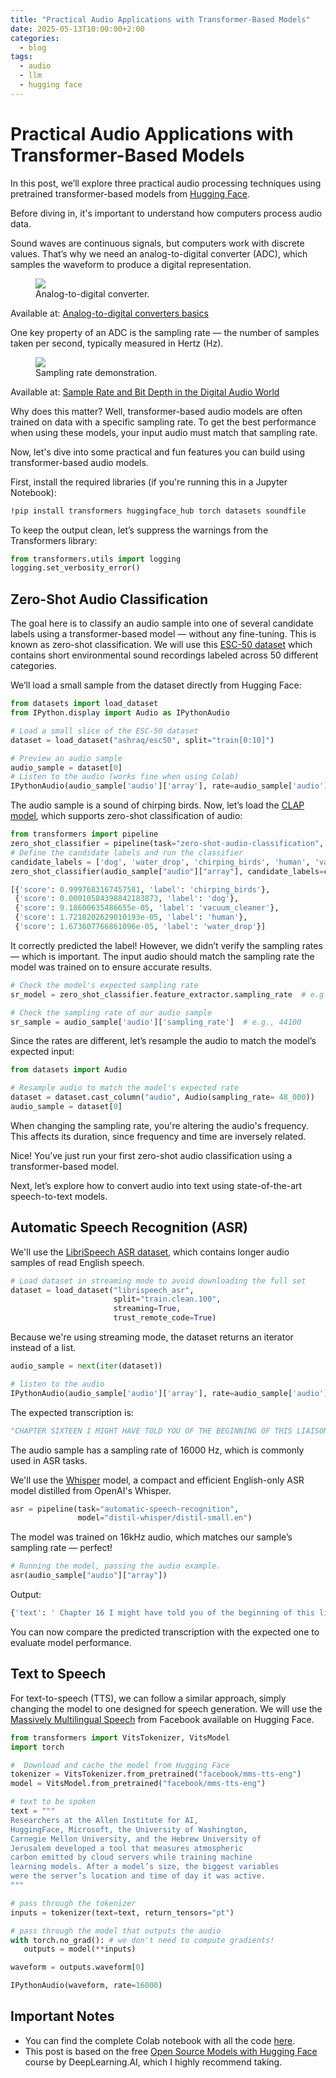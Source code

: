 ```yaml
---
title: "Practical Audio Applications with Transformer-Based Models"
date: 2025-05-13T10:00:00+2:00
categories:
  - blog
tags:
  - audio
  - llm
  - hugging face
---
```


# Practical Audio Applications with Transformer-Based Models

In this post, we’ll explore three practical audio processing techniques using pretrained transformer-based models from [Hugging Face](https://huggingface.co/).

Before diving in, it's important to understand how computers process audio data.

Sound waves are continuous signals, but computers work with discrete values. That’s why we need an analog-to-digital converter (ADC), which samples the waveform to produce a digital representation.

<figure class="half">
  <a href="../assets/images/analog-to-digital.png">
  <img src="../assets/images/analog-to-digital.png"></a> 

  <figcaption>Analog-to-digital converter.</figcaption>
</figure>

Available at: [Analog-to-digital converters basics](https://www.arrow.com/en/research-and-events/articles/engineering-resource-basics-of-analog-to-digital-converters)

One key property of an ADC is the sampling rate — the number of samples taken per second, typically measured in Hertz (Hz).

<figure class="half">
  <a href="../assets/images/sampling-rate.png">
  <img src="../assets/images/sampling-rate.png"></a> 

  <figcaption>Sampling rate demonstration.</figcaption>
</figure>

Available at: [Sample Rate and Bit Depth in the Digital Audio World](https://woodandfirestudio.com/en/sample-rate-bit-depth/)

Why does this matter? Well, transformer-based audio models are often trained on data with a specific sampling rate. To get the best performance when using these models, your input audio must match that sampling rate.

Now, let's dive into some practical and fun features you can build using transformer-based audio models.

First, install the required libraries (if you're running this in a Jupyter Notebook):
```bash
!pip install transformers huggingface_hub torch datasets soundfile
```
To keep the output clean, let’s suppress the warnings from the Transformers library:

```python
from transformers.utils import logging
logging.set_verbosity_error()
```
## Zero-Shot Audio Classification

The goal here is to classify an audio sample into one of several candidate labels using a transformer-based model — without any fine-tuning. This is known as zero-shot classification. We will use this [ESC-50 dataset](https://huggingface.co/datasets/ashraq/esc50) which contains short environmental sound recordings labeled across 50 different categories.

We’ll load a small sample from the dataset directly from Hugging Face:
```python
from datasets import load_dataset
from IPython.display import Audio as IPythonAudio

# Load a small slice of the ESC-50 dataset
dataset = load_dataset("ashraq/esc50", split="train[0:10]")

# Preview an audio sample
audio_sample = dataset[0]
# Listen to the audio (works fine when using Colab)
IPythonAudio(audio_sample['audio']['array'], rate=audio_sample['audio']['sampling_rate'])
```
The audio sample is a sound of chirping birds. Now, let’s load the [CLAP model](https://huggingface.co/laion/clap-htsat-unfused), which supports zero-shot classification of audio:

```python
from transformers import pipeline
zero_shot_classifier = pipeline(task="zero-shot-audio-classification", model="laion/clap-htsat-unfused")
# Define the candidate labels and run the classifier
candidate_labels = ['dog', 'water_drop', 'chirping_birds', 'human', 'vacuum_cleaner']
zero_shot_classifier(audio_sample["audio"]["array"], candidate_labels=candidate_labels)

[{'score': 0.9997683167457581, 'label': 'chirping_birds'},
 {'score': 0.00010584398842183873, 'label': 'dog'},
 {'score': 9.18600635486655e-05, 'label': 'vacuum_cleaner'},
 {'score': 1.7218202629010193e-05, 'label': 'human'},
 {'score': 1.673607766861096e-05, 'label': 'water_drop'}]
```

It correctly predicted the label! However, we didn’t verify the sampling rates — which is important. The input audio should match the sampling rate the model was trained on to ensure accurate results.

``` python
# Check the model's expected sampling rate
sr_model = zero_shot_classifier.feature_extractor.sampling_rate  # e.g., 48000

# Check the sampling rate of our audio sample
sr_sample = audio_sample['audio']['sampling_rate']  # e.g., 44100
```

Since the rates are different, let’s resample the audio to match the model’s expected input:

```python
from datasets import Audio

# Resample audio to match the model's expected rate
dataset = dataset.cast_column("audio", Audio(sampling_rate= 48_000))
audio_sample = dataset[0]
```

When changing the sampling rate, you're altering the audio's frequency. This affects its duration, since frequency and time are inversely related.

Nice! You’ve just run your first zero-shot audio classification using a transformer-based model.

Next, let’s explore how to convert audio into text using state-of-the-art speech-to-text models.

## Automatic Speech Recognition (ASR)

We'll use the [LibriSpeech ASR dataset](https://huggingface.co/datasets/openslr/librispeech_asr), which contains longer audio samples of read English speech.

```python
# Load dataset in streaming mode to avoid downloading the full set
dataset = load_dataset("librispeech_asr",
                       split="train.clean.100",
                       streaming=True,
                       trust_remote_code=True)
```

Because we're using streaming mode, the dataset returns an iterator instead of a list.

```python
audio_sample = next(iter(dataset))

# listen to the audio
IPythonAudio(audio_sample['audio']['array'], rate=audio_sample['audio']['sampling_rate'])
```

The expected transcription is: 
```python
"CHAPTER SIXTEEN I MIGHT HAVE TOLD YOU OF THE BEGINNING OF THIS LIAISON IN A FEW LINES BUT I WANTED YOU TO SEE EVERY STEP BY WHICH WE CAME I TO AGREE TO WHATEVER MARGUERITE WISHED"
```

The audio sample has a sampling rate of 16000 Hz, which is commonly used in ASR tasks.

We'll use the [Whisper](https://huggingface.co/distil-whisper/distil-small.en) model, a compact and efficient English-only ASR model distilled from OpenAI's Whisper.

``` python
asr = pipeline(task="automatic-speech-recognition",
               model="distil-whisper/distil-small.en")
```
The model was trained on 16kHz audio, which matches our sample’s sampling rate — perfect!

``` python
# Running the model, passing the audio example.
asr(audio_sample["audio"]["array"])
```

Output:

```python
{'text': ' Chapter 16 I might have told you of the beginning of this liaison in a few lines, but I wanted you to see every step by which we came. I too agree to whatever Marguerite wished.'}
```

You can now compare the predicted transcription with the expected one to evaluate model performance.


## Text to Speech

For text-to-speech (TTS), we can follow a similar approach, simply changing the model to one designed for speech generation. We will use the [Massively Multilingual Speech](https://huggingface.co/facebook/mms-tts-eng) from Facebook available on Hugging Face.


``` python
from transformers import VitsTokenizer, VitsModel
import torch

#  Download and cache the model from Hugging Face
tokenizer = VitsTokenizer.from_pretrained("facebook/mms-tts-eng")
model = VitsModel.from_pretrained("facebook/mms-tts-eng")

# text to be spoken
text = """
Researchers at the Allen Institute for AI, 
HuggingFace, Microsoft, the University of Washington, 
Carnegie Mellon University, and the Hebrew University of 
Jerusalem developed a tool that measures atmospheric 
carbon emitted by cloud servers while training machine 
learning models. After a model’s size, the biggest variables 
were the server’s location and time of day it was active.
"""

# pass through the tokenizer
inputs = tokenizer(text=text, return_tensors="pt")

# pass through the model that outputs the audio 
with torch.no_grad(): # we don't need to compute gradients!
   outputs = model(**inputs)

waveform = outputs.waveform[0]

IPythonAudio(waveform, rate=16000)
```


## Important Notes
* You can find the complete Colab notebook with all the code [here](https://colab.research.google.com/drive/1uDnN0JoTAntn7o4Bpl_yJtRygh3Q4d-Q?usp=sharing).
* This post is based on the free [Open Source Models with Hugging Face](https://learn.deeplearning.ai/courses/open-source-models-hugging-face/lesson/ci5d5/introduction?courseName=open-source-models-hugging-face) course by DeepLearning.AI, which I highly recommend taking.

